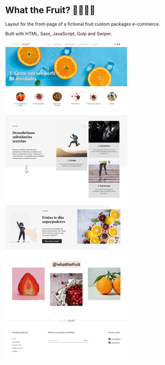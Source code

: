 # What the Fruit? 🍊🍒🍓🥑

Layout for the front-page of a fictional fruit custom packages e-commerce.

Built with HTML, Sass, JavaScript, Gulp and Swiper.
<br />
<br />
<img src="./src/images/front-page-screenshot.jpg" />